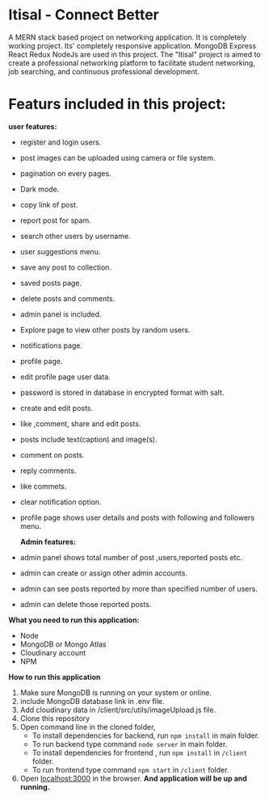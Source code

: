 # Itisal - Connect Better
A MERN stack based project on networking application. It is completely working project. Its' completely responsive application.
MongoDB Express React Redux NodeJs are used in this project. The "Itisal" project is aimed to create a professional networking platform to facilitate student networking, job searching, and continuous professional development.

# Featurs included in this project:

**user features:**
 - register and login users. 
 - post images can be uploaded using camera or file system.
 - pagination on every pages.
 - Dark mode.
 - copy link of post.
 - report post for spam.
 - search other users by username.
 - user suggestions menu. 
 - save any post to collection.
 - saved posts page.
 - delete posts and comments.
 - admin panel is included.
 - Explore page to view other posts by random users.
 - notifications page.
 - profile page.
 - edit profile page user data.
 - password is stored in database in encrypted format with salt.
 - create and edit posts.
 - like ,comment, share and edit posts.
 - posts include text(caption) and image(s).
 - comment on posts.
 - reply comments.
 - like commets.
 - clear notification option.
 - profile page shows user details and posts with following and followers menu.



   **Admin features:**
   

 - admin panel shows total number of post ,users,reported posts etc.
 - admin can create or assign other admin accounts.
 - admin can see posts reported by more than specified number of users.
 - admin can delete those reported posts.


**What you need to run this application:**

 - Node 
 - MongoDB or Mongo Atlas
 - Cloudinary account
 - NPM

**How to run this application**
1.  Make sure MongoDB is running on your system or online.
2. include MongoDB database link in .env file.
3. Add cloudinary data in /client/src/utils/imageUpload.js file.
4. Clone this repository
5. Open command line in the cloned folder,
    - To install dependencies for backend, run  `npm install` in main folder.
    - To run backend type command `node server` in main folder.
    - To install dependencies for frontend , run  `npm install` in `/client` folder.
    - To run frontend type command `npm start` in `/client` folder.
6.  Open  [localhost:3000](http://localhost:3000/)  in the browser.
 **And application will be up and running.**
